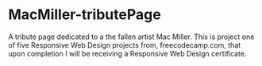 # MacMiller-tributePage
A tribute page dedicated to a the fallen artist Mac Miller. This is project one of five Responsive Web Design projects from, freecodecamp.com, that upon completion I will be receiving a Responsive Web Design certificate. 

